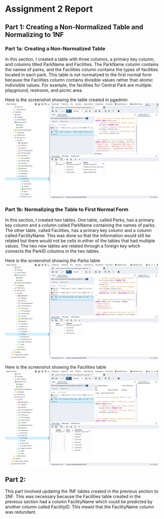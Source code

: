 # Assignment 2 Report

## Part 1: Creating a Non-Normalized Table and Normalizing to 1NF

### Part 1a: Creating a Non-Normalized Table
In this section, I created a table with three columns, a primary key column, and columns titled ParkName and Facilities. The ParkName column contains the names of parks, and the Facilities column contains the types of facilities located in each park. This table is not normalized to the first normal form because the Facilities column contains divisible values rather than atomic indivisible values. For example, the facilities for Central Park are multiple: playground, restroom, and picnic area.

Here is the screenshot showing the table created in pgadmin ![This image shows the PGadmin GUI. In the bottom panel is the non-normalized table and in the panel above is the query used to create it.](/Part1a.png)

### Part 1b: Normalizing the Table to First Normal Form
In this section, I created two tables. One table, called Parks, has a primary key column and a column called ParkName containing the names of parks. The other table, called Facilities, has a primary key column and a column called FacilityName. This was done so that the information would still be related but there would not be cells in either of the tables that had multiple values. The two new tables are related through a foreign key which connects the ParkID columns in the two tables.

Here is the screenshot showing the Parks table ![This image shows the PGadmin GUI. In the bottom panel is the Parks table and in the panel above is the query used to create it.](/Parks.png)

Here is the screenshot showing the Facilities table ![This image shows the PGadmin GUI. In the bottom panel is the Facilities table and in the panel above is the query used to create it.](/Facilities.png)

## Part 2:
This part involved updating the 1NF tables created in the previous section to 2NF. This was necessary because the Facilities table created in the previous section had a column FacilityName which could be predicted by another column called FacilityID. This meant that the FacilityName column was redundant.